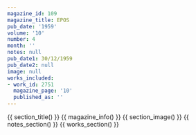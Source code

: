 ```yaml
---
magazine_id: 109
magazine_title: EPOS
pub_date: '1959'
volume: '10'
number: 4
month: ''
notes: null
pub_date1: 30/12/1959
pub_date2: null
image: null
works_included:
- work_id: 2751
  magazine_page: '10'
  published_as: ''
---
```


{{ section_title() }}
{{ magazine_info() }}
{{ section_image() }}
{{ notes_section() }}
{{ works_section() }}
